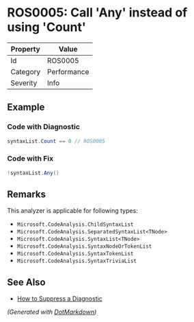 # ROS0005: Call 'Any' instead of using 'Count'

| Property | Value       |
| -------- | ----------- |
| Id       | ROS0005     |
| Category | Performance |
| Severity | Info        |

## Example

### Code with Diagnostic

```csharp
syntaxList.Count == 0 // ROS0005
```

### Code with Fix

```csharp
!syntaxList.Any()
```

## Remarks

This analyzer is applicable for following types:
* `Microsoft.CodeAnalysis.ChildSyntaxList`
* `Microsoft.CodeAnalysis.SeparatedSyntaxList<TNode>`
* `Microsoft.CodeAnalysis.SyntaxList<TNode>`
* `Microsoft.CodeAnalysis.SyntaxNodeOrTokenList`
* `Microsoft.CodeAnalysis.SyntaxTokenList`
* `Microsoft.CodeAnalysis.SyntaxTriviaList`

## See Also

* [How to Suppress a Diagnostic](../HowToConfigureAnalyzers.md#how-to-suppress-a-diagnostic)


*\(Generated with [DotMarkdown](http://github.com/JosefPihrt/DotMarkdown)\)*